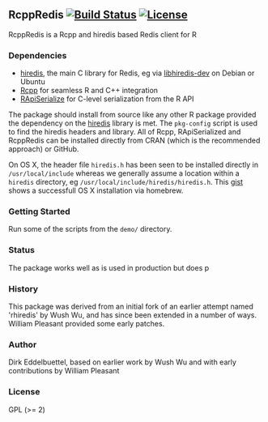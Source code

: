 ## RcppRedis [![Build Status](https://travis-ci.org/eddelbuettel/rcppredis.png)](https://travis-ci.org/eddelbuettel/rcppredis) [![License](http://img.shields.io/badge/license-GPL%20%28%3E=%202%29-brightgreen.svg?style=flat)](http://www.gnu.org/licenses/gpl-2.0.html)

RcppRedis is a Rcpp and hiredis based Redis client for R 

### Dependencies

- [hiredis](https://github.com/redis/hiredis), the main C library for Redis, eg via [libhiredis-dev](https://packages.debian.org/sid/libhiredis-dev) on Debian or Ubuntu
- [Rcpp](https://github.com/RcppCore/Rcpp) for seamless R and C++ integration
- [RApiSerialize](https://github.com/eddelbuettel/rapiserialize) for C-level serialization from the R API

The package should install from source like any other R package provided the
dependency on the [hiredis](https://github.com/redis/hiredis) library is
met. The `pkg-config` script is used to find the hiredis headers and
library. All of Rcpp, RApiSerialized and RcppRedis can be installed directly
from CRAN (which is the recommended approach) or GitHub.

On OS X, the header file `hiredis.h` has been seen to be installed directly
in `/usr/local/include` whereas we generally assume a location within a
`hiredis` directory, eg `/usr/local/include/hiredis/hiredis.h`. This
[gist](https://gist.github.com/romainfrancois/e70e6c49fdda9172b644) shows a
successfull OS X installation via homebrew.

### Getting Started

Run some of the scripts from the `demo/` directory.

### Status

The package works well as is used in production but does p

### History

This package was derived from an initial fork of an earlier attempt named
'rhiredis' by Wush Wu, and has since been extended in a number of
ways. William Pleasant provided some early patches.

### Author

Dirk Eddelbuettel, based on earlier work by Wush Wu and with early
contributions by William Pleasant

### License

GPL (>= 2)

